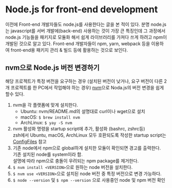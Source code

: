 # Node.js for front-end development
이전에 Front-end 개발자들도 node.js를 사용한다는 글을 본 적이 있다. 분명
node.js는 javascript를 서버 개발에(back-end) 사용하는 것이 가장 큰 특징인데 그
과정에서 node.js 기능들을 패키지로 모듈화 해서 쉽게 라이브러리를 가져다 쓰게
하려고 npm이 개발된 것으로 알고 있다. Front-end 개발자들이 npm, yarn, webpack
등을 이용하여 front-end용 패키지 관리 & 빌드 등에 활용하는 것으로 보인다.

## nvm으로 Node.js 버전 변경하기
해당 프로젝트가 특정 버전을 요구하는 경우 (설치된 버전이 낮거나, 요구 버전이
다른 2개 프로젝트를 한 PC에서 작업해야 하는 경우)
[nvm](https://github.com/nvm-sh/nvm)으로 Noda.js의 버전 변경을 쉽게 할수 있다.

 1. nvm을 각 플랫폼에 맞게 설치한다.
     *  Ubuntu: nvm/README.md의 설명대로 curl이나 wget으로 설치
     *  macOS: `$ brew install nvm`
     *  ArchLinux: `$ yay -S nvm`
 2. nvm 활성화 명령을 startup script에 추가, 활성화 (bashrc, zshrc등)  
    zsh에서 Ubuntu, macOS, ArchLinux 모두 호환되도록 작성한 startup script는
    [ConfigFiles](https://github.com/JSYoo5B/ConfigFiles/blob/180c900/linux/zsh/.zsh_devconfig#L14-L33)
    참고
 3. 기존 node에서 npm으로 global하게 설치한 모듈이 확인되면 경고를 출력한다.  
    기존 설치된 node를 system이라 함.  
    설명에 따라 npm으로 충돌이 우려되는 npm package를 제거한다.
 4. `$ nvm install <VERSION>`으로 원하는 node 버전을 설치한다.
 5. `$ nvm use <VERSION>`으로 설치된 node 버전 중 특정 버전으로 변경 가능하다.
 6. `$ node --version` 및 `$ npm --version` 으로 사용중인 node 및 npm 버전 확인
